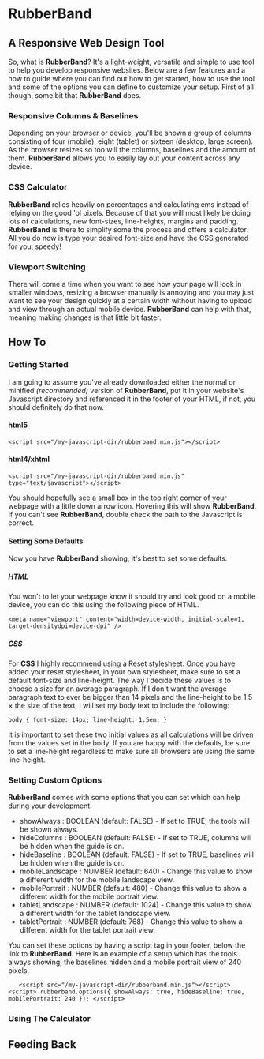 # RubberBand

## A Responsive Web Design Tool

So, what is __RubberBand__? It's a light-weight, versatile and simple to use tool to help you develop responsive websites. Below are a few features and a how to guide where you can find out how to get started, how to use the tool and some of the options you can define to customize your setup. First of all though, some bit that __RubberBand__ does.

### Responsive Columns &amp; Baselines

Depending on your browser or device, you'll be shown a group of columns consisting of four (mobile), eight (tablet) or sixteen (desktop, large screen). As the browser resizes so too will the columns, baselines and the amount of them. __RubberBand__ allows you to easily lay out your content across any device.

### CSS Calculator

__RubberBand__ relies heavily on percentages and calculating ems instead of relying on the good 'ol pixels. Because of that you will most likely be doing lots of calculations, new font-sizes, line-heights, margins and padding. __RubberBand__ is there to simplify some the process and offers a calculator. All you do now is type your desired font-size and have the CSS generated for you, speedy!

### Viewport Switching

There will come a time when you want to see how your page will look in smaller windows, resizing a browser manually is annoying and you may just want to see your design quickly at a certain width without having to upload and view through an actual mobile device. __RubberBand__ can help with that, meaning making changes is that little bit faster.

## How To

### Getting Started

I am going to assume you've already downloaded either the normal or minified _(recommended)_ version of __RubberBand__, put it in your website's Javascript directory and referenced it in the footer of your HTML, if not, you should definitely do that now.

#### html5

`<script src="/my-javascript-dir/rubberband.min.js"></script>`

#### html4/xhtml

`<script src="/my-javascript-dir/rubberband.min.js" type="text/javascript"></script>`

You should hopefully see a small box in the top right corner of your webpage with a little down arrow icon. Hovering this will show __RubberBand__. If you can't see __RubberBand__, double check the path to the Javascript is correct.

#### Setting Some Defaults

Now you have __RubberBand__ showing, it's best to set some defaults.

##### HTML

You won't to let your webpage know it should try and look good on a mobile device, you can do this using the following piece of HTML.

`<meta name="viewport" content="width=device-width, initial-scale=1, target-densitydpi=device-dpi" />`

##### CSS

For __CSS__ I highly recommend using a Reset stylesheet. Once you have added your reset stylesheet, in your own stylesheet, make sure to set a default font-size and line-height. The way I decide these values is to choose a size for an average paragraph. If I don't want the average paragraph text to ever be bigger than 14 pixels and the line-height to be 1.5 &times; the size of the text, I will set my body text to include the following:

`body { font-size: 14px; line-height: 1.5em; }`

It is important to set these two initial values as all calculations will be driven from the values set in the body. If you are happy with the defaults, be sure to set a line-height regardless to make sure all browsers are using the same line-height.

### Setting Custom Options

__RubberBand__ comes with some options that you can set which can help during your development.

+ showAlways : BOOLEAN (default: FALSE) - If set to TRUE, the tools will be shown always.
+ hideColumns : BOOLEAN (default: FALSE) - If set to TRUE, columns will be hidden when the guide is on.
+ hideBaseline : BOOLEAN (default: FALSE) - If set to TRUE, baselines will be hidden when the guide is on.
+ mobileLandscape : NUMBER (default: 640) - Change this value to show a different width for the mobile landscape view.
+ mobilePortrait : NUMBER (default: 480) - Change this value to show a different width for the mobile portrait view.
+ tabletLandscape : NUMBER (default: 1024) - Change this value to show a different width for the tablet landscape view.
+ tabletPortrait : NUMBER (default: 768) - Change this value to show a different width for the tablet portrait view.

You can set these options by having a script tag in your footer, below the link to __RubberBand__. Here is an example of a setup which has the tools always showing, the baselines hidden and a mobile portrait view of 240 pixels.

`   <script src="/my-javascript-dir/rubberband.min.js"></script>
    <script>
        rubberband.options({
            showAlways: true,
            hideBaseline: true,
            mobilePortrait: 240
        });
    </script>`

### Using The Calculator

## Feeding Back